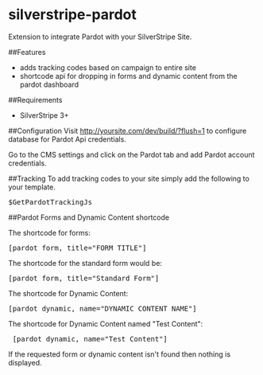 # silverstripe-pardot

Extension to integrate Pardot with your SilverStripe Site.

##Features
* adds tracking codes based on campaign to entire site
* shortcode api for dropping in forms and dynamic content from the pardot dashboard

##Requirements
* SilverStripe 3+

##Configuration
Visit http://yoursite.com/dev/build/?flush=1 to configure database for Pardot Api credentials.

Go to the CMS settings and click on the Pardot tab and add Pardot account credentials.

##Tracking
To add tracking codes to your site simply add the following to your template. 
<pre>$GetPardotTrackingJs</pre>

##Pardot Forms and Dynamic Content shortcode


The shortcode for forms: 
<pre>[pardot_form, title="FORM_TITLE"]</pre>

The shortcode for the standard form would be:
<pre>[pardot_form, title="Standard Form"]</pre>

The shortcode for Dynamic Content:
<pre>[pardot_dynamic, name="DYNAMIC_CONTENT_NAME"]</pre>

The shortcode for Dynamic Content named "Test Content":
<pre> [pardot_dynamic, name="Test Content"] </pre>


If the requested form or dynamic content isn't found then nothing is displayed.